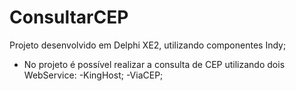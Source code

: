 # ConsultarCEP
Projeto desenvolvido em Delphi XE2, utilizando componentes Indy;
  - No projeto é possível realizar a consulta de CEP utilizando dois WebService:
    -KingHost;
    -ViaCEP;
